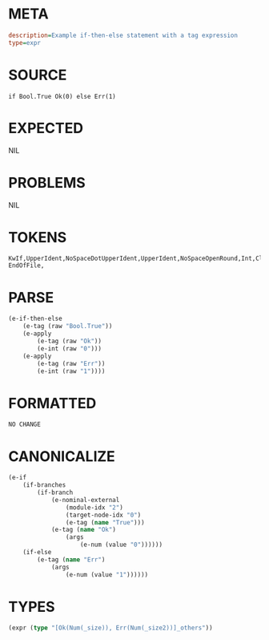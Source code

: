# META
~~~ini
description=Example if-then-else statement with a tag expression
type=expr
~~~
# SOURCE
~~~roc
if Bool.True Ok(0) else Err(1)
~~~
# EXPECTED
NIL
# PROBLEMS
NIL
# TOKENS
~~~zig
KwIf,UpperIdent,NoSpaceDotUpperIdent,UpperIdent,NoSpaceOpenRound,Int,CloseRound,KwElse,UpperIdent,NoSpaceOpenRound,Int,CloseRound,
EndOfFile,
~~~
# PARSE
~~~clojure
(e-if-then-else
	(e-tag (raw "Bool.True"))
	(e-apply
		(e-tag (raw "Ok"))
		(e-int (raw "0")))
	(e-apply
		(e-tag (raw "Err"))
		(e-int (raw "1"))))
~~~
# FORMATTED
~~~roc
NO CHANGE
~~~
# CANONICALIZE
~~~clojure
(e-if
	(if-branches
		(if-branch
			(e-nominal-external
				(module-idx "2")
				(target-node-idx "0")
				(e-tag (name "True")))
			(e-tag (name "Ok")
				(args
					(e-num (value "0"))))))
	(if-else
		(e-tag (name "Err")
			(args
				(e-num (value "1"))))))
~~~
# TYPES
~~~clojure
(expr (type "[Ok(Num(_size)), Err(Num(_size2))]_others"))
~~~
